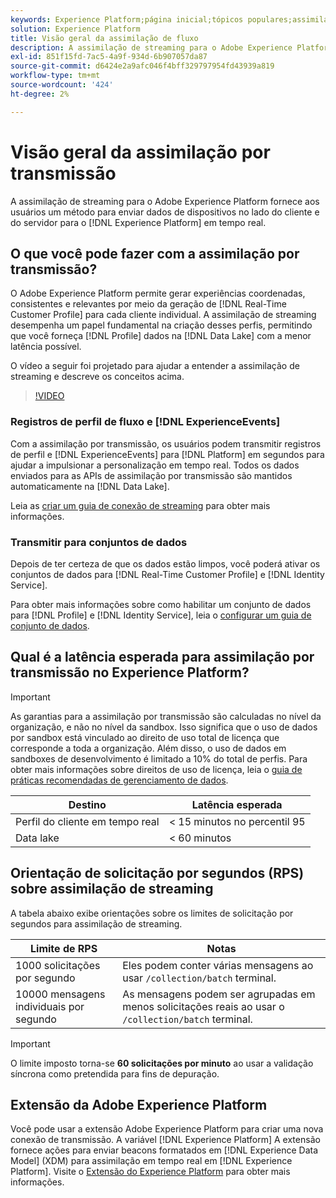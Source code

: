 ```yaml
---
keywords: Experience Platform;página inicial;tópicos populares;assimilação de dados;dados assimilados;streaming;visão geral;assimilação de streaming;latência;latência de streaming;
solution: Experience Platform
title: Visão geral da assimilação de fluxo
description: A assimilação de streaming para o Adobe Experience Platform fornece aos usuários um método para enviar dados de dispositivos cliente e do lado do servidor para o Experience Platform em tempo real.
exl-id: 851f15fd-7ac5-4a9f-934d-6b907057da87
source-git-commit: d6424e2a9afc046f4bff329797954fd43939a819
workflow-type: tm+mt
source-wordcount: '424'
ht-degree: 2%

---
```


# Visão geral da assimilação por transmissão

A assimilação de streaming para o Adobe Experience Platform fornece aos usuários um método para enviar dados de dispositivos no lado do cliente e do servidor para o [!DNL Experience Platform] em tempo real.

## O que você pode fazer com a assimilação por transmissão?

O Adobe Experience Platform permite gerar experiências coordenadas, consistentes e relevantes por meio da geração de [!DNL Real-Time Customer Profile] para cada cliente individual. A assimilação de streaming desempenha um papel fundamental na criação desses perfis, permitindo que você forneça [!DNL Profile] dados na [!DNL Data Lake] com a menor latência possível.

O vídeo a seguir foi projetado para ajudar a entender a assimilação de streaming e descreve os conceitos acima.

>[!VIDEO](https://video.tv.adobe.com/v/28425?quality=12&learn=on)

### Registros de perfil de fluxo e [!DNL ExperienceEvents]

Com a assimilação por transmissão, os usuários podem transmitir registros de perfil e [!DNL ExperienceEvents] para [!DNL Platform] em segundos para ajudar a impulsionar a personalização em tempo real. Todos os dados enviados para as APIs de assimilação por transmissão são mantidos automaticamente na [!DNL Data Lake].

Leia as [criar um guia de conexão de streaming](../tutorials/create-streaming-connection.md) para obter mais informações.

### Transmitir para conjuntos de dados

Depois de ter certeza de que os dados estão limpos, você poderá ativar os conjuntos de dados para [!DNL Real-Time Customer Profile] e [!DNL Identity Service].

Para obter mais informações sobre como habilitar um conjunto de dados para [!DNL Profile] e [!DNL Identity Service], leia o [configurar um guia de conjunto de dados](../../profile/tutorials/dataset-configuration.md).

## Qual é a latência esperada para assimilação por transmissão no Experience Platform?

>[!IMPORTANT]
>
>As garantias para a assimilação por transmissão são calculadas no nível da organização, e não no nível da sandbox. Isso significa que o uso de dados por sandbox está vinculado ao direito de uso total de licença que corresponde a toda a organização. Além disso, o uso de dados em sandboxes de desenvolvimento é limitado a 10% do total de perfis. Para obter mais informações sobre direitos de uso de licença, leia o [guia de práticas recomendadas de gerenciamento de dados](../../landing/license-usage-and-guardrails/data-management-best-practices.md).

| Destino | Latência esperada |
| --------- | ---------------- |
| Perfil do cliente em tempo real | &lt; 15 minutos no percentil 95 |
| Data lake | &lt; 60 minutos |

## Orientação de solicitação por segundos (RPS) sobre assimilação de streaming

A tabela abaixo exibe orientações sobre os limites de solicitação por segundos para assimilação de streaming.

| Limite de RPS | Notas |
| --- | --- |
| 1000 solicitações por segundo | Eles podem conter várias mensagens ao usar `/collection/batch` terminal. |
| 10000 mensagens individuais por segundo | As mensagens podem ser agrupadas em menos solicitações reais ao usar o `/collection/batch` terminal. |

>[!IMPORTANT]
>
>O limite imposto torna-se **60 solicitações por minuto** ao usar a validação síncrona como pretendida para fins de depuração.

## Extensão da Adobe Experience Platform

Você pode usar a extensão Adobe Experience Platform para criar uma nova conexão de transmissão. A variável [!DNL Experience Platform] A extensão fornece ações para enviar beacons formatados em [!DNL Experience Data Model] (XDM) para assimilação em tempo real em [!DNL Experience Platform]. Visite o [Extensão do Experience Platform](../../tags/extensions/client/web-sdk/overview.md) para obter mais informações.
